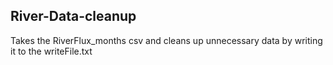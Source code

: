 ## River-Data-cleanup
Takes the RiverFlux_months csv and cleans up unnecessary data by writing it to the writeFile.txt
